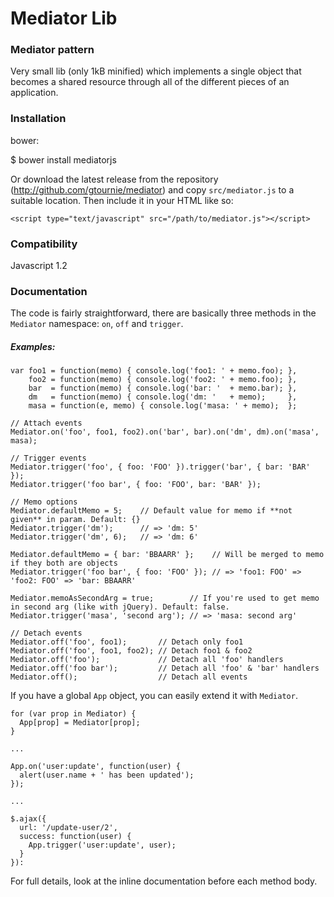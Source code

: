 Mediator Lib
============

### Mediator pattern ###

Very small lib (only 1kB minified) which implements a single object that becomes a shared resource through all of the different pieces of an application.

### Installation ###

bower:

$ bower install mediatorjs

Or download the latest release from the repository (<http://github.com/gtournie/mediator>)
and copy `src/mediator.js` to a suitable location. Then include it in your HTML like so:

    <script type="text/javascript" src="/path/to/mediator.js"></script>

### Compatibility ###

Javascript 1.2


### Documentation ###

The code is fairly straightforward, there are basically three methods in the `Mediator`
namespace: `on`, `off` and `trigger`.

##### Examples: #####

```
var foo1 = function(memo) { console.log('foo1: ' + memo.foo); },
    foo2 = function(memo) { console.log('foo2: ' + memo.foo); },
    bar  = function(memo) { console.log('bar: '  + memo.bar); },
    dm   = function(memo) { console.log('dm: '   + memo);     },
    masa = function(e, memo) { console.log('masa: ' + memo);  };
    
// Attach events
Mediator.on('foo', foo1, foo2).on('bar', bar).on('dm', dm).on('masa', masa);

// Trigger events
Mediator.trigger('foo', { foo: 'FOO' }).trigger('bar', { bar: 'BAR' });
Mediator.trigger('foo bar', { foo: 'FOO', bar: 'BAR' });

// Memo options
Mediator.defaultMemo = 5;    // Default value for memo if **not given** in param. Default: {}
Mediator.trigger('dm');      // => 'dm: 5'
Mediator.trigger('dm', 6);   // => 'dm: 6'

Mediator.defaultMemo = { bar: 'BBAARR' };    // Will be merged to memo if they both are objects
Mediator.trigger('foo bar', { foo: 'FOO' }); // => 'foo1: FOO' => 'foo2: FOO' => 'bar: BBAARR'

Mediator.memoAsSecondArg = true;        // If you're used to get memo in second arg (like with jQuery). Default: false.
Mediator.trigger('masa', 'second arg'); // => 'masa: second arg'

// Detach events
Mediator.off('foo', foo1);       // Detach only foo1
Mediator.off('foo', foo1, foo2); // Detach foo1 & foo2
Mediator.off('foo');             // Detach all 'foo' handlers
Mediator.off('foo bar');         // Detach all 'foo' & 'bar' handlers
Mediator.off();                  // Detach all events
```

If you have a global `App` object, you can easily extend it with `Mediator`.
```
for (var prop in Mediator) {
  App[prop] = Mediator[prop];
}

...

App.on('user:update', function(user) {
  alert(user.name + ' has been updated');
});

...

$.ajax({
  url: '/update-user/2',
  success: function(user) {
    App.trigger('user:update', user);
  }
}):
```

For full details, look at the inline documentation before each method body.
